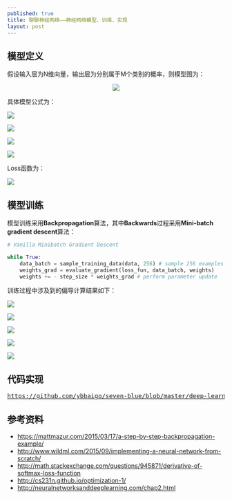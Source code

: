 ```yaml
---
published: true
title: 聊聊神经网络——神经网络模型、训练、实现
layout: post
---
```

## 模型定义

假设输入层为N维向量，输出层为分别属于M个类别的概率，则模型图为：

<p align="center">
<img src="https://github.com/ybbaigo/seven-blue/blob/master/deep-learning/nn/resoures/nn_summary.png?raw=true"/>
</p>

具体模型公式为：

<p align="left">
<img src="https://github.com/ybbaigo/seven-blue/blob/master/deep-learning/nn/resoures/model_1.png?raw=true"/>
</p>

<p align="left">
<img src="https://github.com/ybbaigo/seven-blue/blob/master/deep-learning/nn/resoures/model_2.png?raw=true"/>
</p>

<p align="left">
<img src="https://github.com/ybbaigo/seven-blue/blob/master/deep-learning/nn/resoures/model_3.png?raw=true"/>
</p>

<p align="left">
<img src="https://github.com/ybbaigo/seven-blue/blob/master/deep-learning/nn/resoures/model_4.png?raw=true"/>
</p>

Loss函数为：

<p align="left">
<img src="https://github.com/ybbaigo/seven-blue/blob/master/deep-learning/nn/resoures/loss_1.png?raw=true"/>
</p>


## 模型训练

模型训练采用**Backpropagation**算法，其中**Backwards**过程采用**Mini-batch gradient descent**算法：

``` python
# Vanilla Minibatch Gradient Descent

while True:
    data_batch = sample_training_data(data, 256) # sample 256 examples
    weights_grad = evaluate_gradient(loss_fun, data_batch, weights)
    weights += - step_size * weights_grad # perform parameter update
```

训练过程中涉及到的偏导计算结果如下：

<p align="left">
<img src="https://github.com/ybbaigo/seven-blue/blob/master/deep-learning/nn/resoures/dev_1.png?raw=true"/>
</p>

<p align="left">
<img src="https://github.com/ybbaigo/seven-blue/blob/master/deep-learning/nn/resoures/dev_2.png?raw=true"/>
</p>

<p align="left">
<img src="https://github.com/ybbaigo/seven-blue/blob/master/deep-learning/nn/resoures/dev_3.png?raw=true"/>
</p>

<p align="left">
<img src="https://github.com/ybbaigo/seven-blue/blob/master/deep-learning/nn/resoures/dev_4.png?raw=true"/>
</p>

<p align="left">
<img src="https://github.com/ybbaigo/seven-blue/blob/master/deep-learning/nn/resoures/dev_5.png?raw=true"/>
</p>

## 代码实现

<pre>
<a href="https://github.com/ybbaigo/seven-blue/blob/master/deep-learning/nn/nn.ipynb">https://github.com/ybbaigo/seven-blue/blob/master/deep-learning/nn/nn.ipynb</a>
</pre>

## 参考资料

* https://mattmazur.com/2015/03/17/a-step-by-step-backpropagation-example/
* http://www.wildml.com/2015/09/implementing-a-neural-network-from-scratch/
* http://math.stackexchange.com/questions/945871/derivative-of-softmax-loss-function
* http://cs231n.github.io/optimization-1/
* http://neuralnetworksanddeeplearning.com/chap2.html